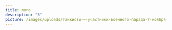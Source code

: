 ```yaml
---
title: лого
description: "3"
picture: /images/uploads/танкисты-–-участники-военного-парада-7-ноября-1941-года-на-площади-им.в.в.куйбышева.jpg
---
```

